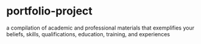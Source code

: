 # portfolio-project
a compilation of academic and professional materials that exemplifies your beliefs, skills, qualifications, education, training, and experiences
